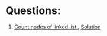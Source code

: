 # Questions:

1. [Count nodes of linked list ](https://practice.geeksforgeeks.org/problems/count-nodes-of-linked-list/0/?category[]=Linked%20List&category[]=Linked%20List&difficulty[]=-1&page=1&query=category[]Linked%20Listdifficulty[]-1page1category[]Linked%20List), [Solution](https://github.com/Arpit599/Data-Structures-with-Python/blob/master/Linked%20List/Basic/countNodes.py)
